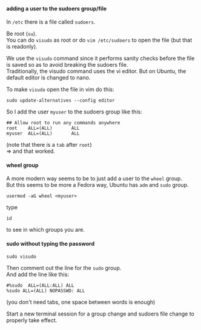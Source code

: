 #### adding a user to the sudoers group/file

In `/etc` there is a file called `sudoers`.

Be root (`su`).\
You can do `visudo` as root or do `vim /etc/sudoers` to open the file (but that is readonly).

We use the `visudo` command since it performs sanity checks before the file is saved so as to avoid breaking the sudoers file.\
Traditionally, the visudo command uses the vi editor. But on Ubuntu, the default editor is changed to nano.

To make `visudo` open the file in vim do this:
```
sudo update-alternatives --config editor
```

So I add the user `myuser` to the sudoers group like this:
```
## Allow root to run any commands anywhere
root    ALL=(ALL)       ALL
myuser  ALL=(ALL)       ALL
```
(note that there is a `tab` after `root`)\
=> and that worked.



#### wheel group

A more modern way seems to be to just add a user to the `wheel` group.\
But this seems to be more a Fedora way, Ubuntu has `adm` and `sudo` group.

```
usermod -aG wheel <myuser>
```

type
```
id
```
to see in which groups you are.


#### sudo without typing the password

```
sudo visudo
```

Then comment out the line for the `sudo` group.\
And add the line like this:
```
#%sudo	ALL=(ALL:ALL) ALL
%sudo ALL=(ALL) NOPASSWD: ALL
```
(you don't need tabs, one space between words is enough)

Start a new terminal session for a group change and sudoers file change to properly take effect.
